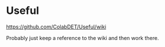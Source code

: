 # Useful

https://github.com/ColabDET/Useful/wiki

Probably just keep a reference to the wiki and then work there.
